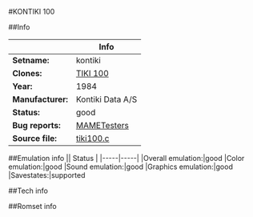 #KONTIKI 100

##Info

||Info|
|-----|-----|
|**Setname:**|kontiki
|**Clones:**|[TIKI 100](tiki100.md)
|**Year:**|1984
|**Manufacturer:**|Kontiki Data A/S
|**Status:**|good
|**Bug reports:**|[MAMETesters](http://mametesters.org/view_all_set.php?type=1&temporary=y&search=tiki100.c)
|**Source file:**|[tiki100.c](https://github.com/mamedev/mame/blob/master/src/mess/drivers/tiki100.c)

##Emulation info
|| Status |
|-----|-----|
|Overall emulation:|good
|Color emulation:|good
|Sound emulation:|good
|Graphics emulation:|good
|Savestates:|supported

##Tech info

##Romset info

<!--- START OF EDITED COMMENT DO NOT TOUCH TEXT ABOVE-->
